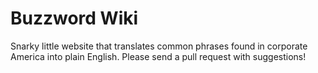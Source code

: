 # Buzzword Wiki

Snarky little website that translates common phrases found in corporate America into plain English. Please send a pull request with suggestions!